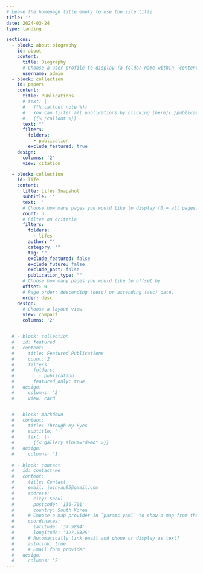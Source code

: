 ```yaml
---
# Leave the homepage title empty to use the site title
title: ''
date: 2024-03-24
type: landing

sections:
  - block: about.biography
    id: about
    content:
      title: Biography
      # Choose a user profile to display (a folder name within `content/authors/`)
      username: admin
  - block: collection
    id: papers
    content:
      title: Publications
      # text: |-
      #   {{% callout note %}}
      #   You can filter all publications by clicking [here](./publication/).
      #   {{% /callout %}}
      text: ""
      filters:
        folders:
          - publication
        exclude_featured: true
    design:
      columns: '2'
      view: citation

  - block: collection
    id: life
    content:
      title: Lifes Snapshot
      subtitle: ''
      text: ''
      # Choose how many pages you would like to display (0 = all pages)
      count: 3
      # Filter on criteria
      filters:
        folders:
          - lifes
        author: ""
        category: ""
        tag: ""
        exclude_featured: false
        exclude_future: false
        exclude_past: false
        publication_type: ""
      # Choose how many pages you would like to offset by
      offset: 0
      # Page order: descending (desc) or ascending (asc) date.
      order: desc
    design:
      # Choose a layout view
      view: compact
      columns: '2'


  # - block: collection
  #   id: featured
  #   content:
  #     title: Featured Publications
  #     count: 2
  #     filters:
  #       folders:
  #         - publication
  #       featured_only: true
  #   design:
  #     columns: '2'
  #     view: card


  # - block: markdown
  #   content:
  #     title: Through My Eyes 
  #     subtitle: ''
  #     text: |-
  #       {{< gallery album="demo" >}}
  #   design:
  #     columns: '1'
      
  # - block: contact
  #   id: contact-me
  #   content:
  #     title: Contact
  #     email: juinyau95@gmail.com
  #     address:
  #       city: Seoul
  #       postcode: '136-701'
  #       country: South Korea
  #     # Choose a map provider in `params.yaml` to show a map from these coordinates
  #     coordinates:
  #       latitude: '37.5894'
  #       longitude: '127.0325'  
  #     # Automatically link email and phone or display as text?
  #     autolink: true
  #     # Email form provider
  #   design:
  #     columns: '2'
---
```


